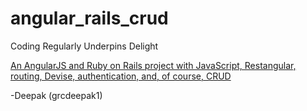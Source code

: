 # angular_rails_crud
Coding Regularly Underpins Delight

[An AngularJS and Ruby on Rails project with JavaScript, Restangular, routing, Devise, authentication, and, of course, CRUD](http://www.vikingcodeschool.com)

-Deepak (grcdeepak1)